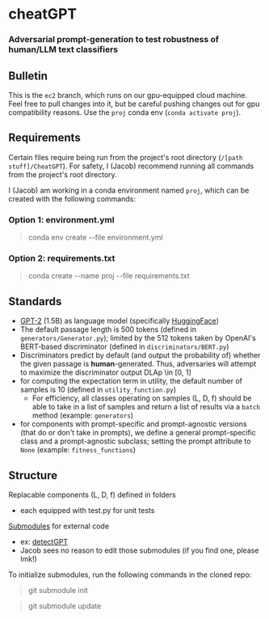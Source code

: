 # cheatGPT
### Adversarial prompt-generation to test robustness of human/LLM text classifiers

## Bulletin
This is the `ec2` branch, which runs on our gpu-equipped cloud machine. Feel free to pull changes into it, but be careful pushing changes out for gpu compatibility reasons. Use the `proj` conda env (`conda activate proj`).

## Requirements

Certain files require being run from the project's root directory (`/[path stuff]/CheatGPT`). For safety, I (Jacob) recommend running all commands from the project's root directory.

I (Jacob) am working in a conda environment named `proj`, which can be created with the following commands:

### Option 1: environment.yml
> conda env create --file environment.yml

### Option 2: requirements.txt
> conda create --name proj --file requirements.txt


## Standards
- [GPT-2](https://openai.com/blog/better-language-models/) (1.5B) as language model (specifically [HuggingFace](https://huggingface.co/gpt2))
- The default passage length is 500 tokens (defined in `generators/Generator.py`); limited by the 512 tokens taken by OpenAI's BERT-based discriminator (defined in `discriminators/BERT.py`)
- Discriminators predict by default (and output the probability of) whether the given passage is **human**-generated. Thus, adversaries will attempt to maximize the discriminator output DLAp \in [0, 1]
- for computing the expectation term in utility, the default number of samples is 10 (defined in `utility_function.py`)
    - For efficiency, all classes operating on samples (L, D, f) should be able to take in a list of samples and return a list of results via a `batch` method (example: `generators`)
- for components with prompt-specific and prompt-agnostic versions (that do or don't take in prompts), we define a general prompt-specific class and a prompt-agnostic subclass; setting the prompt attribute to `None` (example: `fitness_functions`)

## Structure

Replacable components (L, D, f) defined in folders
- each equipped with test.py for unit tests

[Submodules](https://git-scm.com/book/en/v2/Git-Tools-Submodules) for external code
- ex: [detectGPT](https://detectgpt.ericmitchell.ai/)
- Jacob sees no reason to edit those submodules (if you find one, please lmk!)

To initialize submodules, run the following commands in the cloned repo:

> git submodule init

> git submodule update